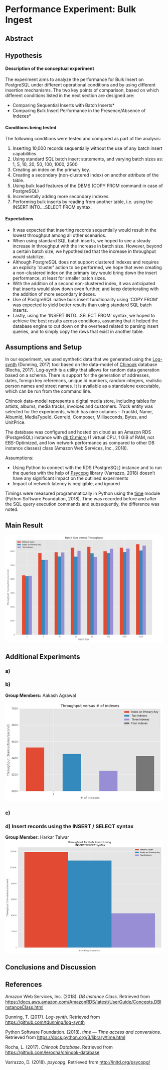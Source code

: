 ﻿# Performance Experiment: Bulk Ingest

## Abstract



## Hypothesis

#### Description of the conceptual experiment  

The experiment aims to analyze the performance for Bulk Insert on PostgreSQL under different operational conditions and by using different insertion mechanisms. The two key points of comparison, based on which different conditions listed in the next section are designed are:  

* Comparing Sequential Inserts with Batch Inserts*  
* Comparing Bulk Insert Performance in the Presence/Absence of Indexes*  

#### Conditions being tested

The following conditions were tested and compared as part of the analysis:  
1. Inserting 10,000 records sequentially without the use of any batch insert capabilities.
2. Using standard SQL batch insert statements, and varying batch sizes as: 1, 5, 10, 20, 50, 100, 1000, 2500
3. Creating an index on the primary key.
4. Creating a secondary (non-clustered index) on another attribute of the table.
5. Using bulk load features of the DBMS (COPY FROM command in case of PostgreSQL)
6. Incrementally adding more secondary indexes.
7. Performing bulk inserts by reading from another table, i.e. using the INSERT INTO....SELECT FROM syntax.

#### Expectations    

* It was expected that inserting records sequentially would result in the lowest throughput among all other scenarios.  
* When using standard SQL batch inserts, we hoped to see a steady increase in throughput with the increase in batch size. However, beyond a certain batch size, we hypothesized that the increase in throughput would stabilize.  
* Although PostgreSQL does not support clustered indexes and requires an explicity 'cluster' action to be performed, we hope that even creating a non-clustered index on the primary key would bring down the insert performance, at least for smaller batch sizes.  
* With the addition of a second non-clustered index, it was anticipated that inserts would slow down even further, and keep deteriorating with the addition of more secondary indexes.  
* Use of PostgreSQL native bulk insert functionality using 'COPY FROM' was expected to yield better results than using standard SQL batch inserts.  
* Lastly, using the 'INSERT INTO...SELECT FROM' syntax, we hoped to achieve the best results across conditions, assuming that it helped the database engine to cut down on the overhead related to parsing insert queries, and to simply copy the rows that exist in another table.


## Assumptions and Setup

In our experiment, we used synthetic data that we generated using the [Log-synth](https://github.com/tdunning/log-synth) (Dunning, 2017) tool based on the data-model of [Chinook](https://github.com/lerocha/chinook-database) database (Rocha, 2017). Log-synth is a utility that allows for random data generation based on a schema. There is support for the generation of addresses, dates, foreign key references, unique id numbers, random integers, realistic person names and street names. It is available as a standalone executable, which can be run from the command line.

Chinook data-model represents a digital media store, including tables for artists, albums, media tracks, invoices and customers. *Track* entity was selected for the experiments, which has nine columns – TrackId, Name, AlbumId, MediaTypeId, GenreId, Composer, Milliseconds, Bytes, and UnitPrice.

The database was configured and hosted on cloud as an Amazon RDS (PostgreSQL) instance with [db.t2.micro](https://docs.aws.amazon.com/AmazonRDS/latest/UserGuide/Concepts.DBInstanceClass.html) (1 virtual CPU, 1 GiB of RAM, not EBS-Optimized, and low network performance as compared to other DB instance classes) class (Amazon Web Services, Inc., 2018).

Assumptions:
-	Using Python to connect with the RDS (PostgreSQL) instance and to run the queries with the help of [Psycopg](http://initd.org/psycopg/) library (Varrazzo, 2018) doesn’t have any significant impact on the outlined experiments
-	Impact of network latency is negligible, and ignored

Timings were measured programmatically in Python using the [time](https://docs.python.org/3/library/time.html) module (Python Software Foundation, 2018). Time was recorded before and after the SQL query execution commands and subsequently, the difference was noted.

## Main Result

![Result](./result.PNG "Batch Size versus Throughput")

## Additional Experiments

### a)

### b)
**Group Members:** Aakash Agrawal

![Result](./result_9b.png "Variation in Throughput with # of indexes")

### c)

### d) Insert records using the INSERT / SELECT syntax  
**Group Member:** Harkar Talwar
![Result](./result_9d.png "Variation in Throughput with INSERT/SELECT scenarios")

## Conclusions and Discussion



## References

Amazon Web Services, Inc. (2018). *DB Instance Class*. Retrieved from https://docs.aws.amazon.com/AmazonRDS/latest/UserGuide/Concepts.DBInstanceClass.html

Dunning, T. (2017). *Log-synth*. Retrieved from https://github.com/tdunning/log-synth

Python Software Foundation. (2018). *time — Time access and conversions*. Retrieved from https://docs.python.org/3/library/time.html  

Rocha, L. (2017). *Chinook Database*. Retrieved from https://github.com/lerocha/chinook-database 

Varrazzo, D. (2018). *psycopg*. Retrieved from http://initd.org/psycopg/ 
